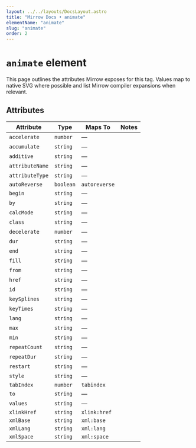 ```yaml
---
layout: ../../layouts/DocsLayout.astro
title: "Mirrow Docs • animate"
elementName: "animate"
slug: "animate"
order: 2
---
```


# `animate` element

This page outlines the attributes Mirrow exposes for this tag.
Values map to native SVG where possible and list Mirrow compiler expansions when relevant.

## Attributes

| Attribute | Type | Maps To | Notes |
| --- | --- | --- | --- |
| `accelerate` | `number` | &mdash; |  |
| `accumulate` | `string` | &mdash; |  |
| `additive` | `string` | &mdash; |  |
| `attributeName` | `string` | &mdash; |  |
| `attributeType` | `string` | &mdash; |  |
| `autoReverse` | `boolean` | `autoreverse` |  |
| `begin` | `string` | &mdash; |  |
| `by` | `string` | &mdash; |  |
| `calcMode` | `string` | &mdash; |  |
| `class` | `string` | &mdash; |  |
| `decelerate` | `number` | &mdash; |  |
| `dur` | `string` | &mdash; |  |
| `end` | `string` | &mdash; |  |
| `fill` | `string` | &mdash; |  |
| `from` | `string` | &mdash; |  |
| `href` | `string` | &mdash; |  |
| `id` | `string` | &mdash; |  |
| `keySplines` | `string` | &mdash; |  |
| `keyTimes` | `string` | &mdash; |  |
| `lang` | `string` | &mdash; |  |
| `max` | `string` | &mdash; |  |
| `min` | `string` | &mdash; |  |
| `repeatCount` | `string` | &mdash; |  |
| `repeatDur` | `string` | &mdash; |  |
| `restart` | `string` | &mdash; |  |
| `style` | `string` | &mdash; |  |
| `tabIndex` | `number` | `tabindex` |  |
| `to` | `string` | &mdash; |  |
| `values` | `string` | &mdash; |  |
| `xlinkHref` | `string` | `xlink:href` |  |
| `xmlBase` | `string` | `xml:base` |  |
| `xmlLang` | `string` | `xml:lang` |  |
| `xmlSpace` | `string` | `xml:space` |  |

